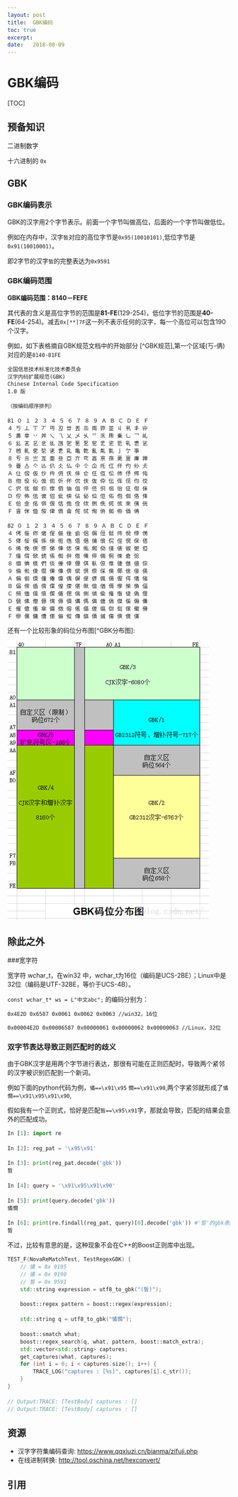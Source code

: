 ```yaml
---
layout: post
title:  GBK编码
toc: true 
excerpt: 
date:   2018-08-09
---
```

# GBK编码 

[TOC]

## 预备知识

二进制数字

十六进制的 ```0x```



## GBK

### GBK编码表示

GBK的汉字用2个字节表示。前面一个字节叫做高位，后面的一个字节叫做低位。

例如在内存中，汉字```皙```对应的高位字节是```0x95(10010101)```,低位字节是```0x91(10010001)```。

即2字节的汉字```皙```的完整表达为```0x9591```



### GBK编码范围

**GBK编码范围：8140－FEFE**

其代表的含义是高位字节的范围是**81-FE**(129-254)，低位字节的范围是**40-FE**(64-254)。减去```0x[**]7F```这一列不表示任何的汉字，每一个高位可以包含190个汉字。

例如，如下表格摘自GBK规范文档中的开始部分 [^GBK规范],第一个区域(丂-侢)对应的是```8140-81FE```

```
全国信息技术标准化技术委员会
汉字内码扩展规范(GBK)
Chinese Internal Code Specification
1.0 版

（按编码顺序排列）

81 ０ １ ２ ３ ４ ５ ６ ７ ８ ９ Ａ Ｂ Ｃ Ｄ Ｅ Ｆ
４ 丂 丄 丅 丆 丏 丒 丗 丟 丠 両 丣 並 丩 丮 丯 丱
５ 丳 丵 丷 丼 乀 乁 乂 乄 乆 乊 乑 乕 乗 乚 乛 乢
６ 乣 乤 乥 乧 乨 乪 乫 乬 乭 乮 乯 乲 乴 乵 乶 乷
７ 乸 乹 乺 乻 乼 乽 乿 亀 亁 亂 亃 亄 亅 亇 亊
８ 亐 亖 亗 亙 亜 亝 亞 亣 亪 亯 亰 亱 亴 亶 亷 亸
９ 亹 亼 亽 亾 仈 仌 仏 仐 仒 仚 仛 仜 仠 仢 仦 仧
Ａ 仩 仭 仮 仯 仱 仴 仸 仹 仺 仼 仾 伀 伂 伃 伄 伅
Ｂ 伆 伇 伈 伋 伌 伒 伓 伔 伕 伖 伜 伝 伡 伣 伨 伩
Ｃ 伬 伭 伮 伱 伳 伵 伷 伹 伻 伾 伿 佀 佁 佂 佄 佅
Ｄ 佇 佈 佉 佊 佋 佌 佒 佔 佖 佡 佢 佦 佨 佪 佫 佭
Ｅ 佮 佱 佲 併 佷 佸 佹 佺 佽 侀 侁 侂 侅 來 侇 侊
Ｆ 侌 侎 侐 侒 侓 侕 侖 侘 侙 侚 侜 侞 侟 価 侢

82 ０ １ ２ ３ ４ ５ ６ ７ ８ ９ Ａ Ｂ Ｃ Ｄ Ｅ Ｆ
４ 侤 侫 侭 侰 侱 侲 侳 侴 侶 侷 侸 侹 侺 侻 侼 侽
５ 侾 俀 俁 係 俆 俇 俈 俉 俋 俌 俍 俒 俓 俔 俕 俖
６ 俙 俛 俠 俢 俤 俥 俧 俫 俬 俰 俲 俴 俵 俶 俷 俹
７ 俻 俼 俽 俿 倀 倁 倂 倃 倄 倅 倆 倇 倈 倉 倊
８ 個 倎 倐 們 倓 倕 倖 倗 倛 倝 倞 倠 倢 倣 値 倧
９ 倫 倯 倰 倱 倲 倳 倴 倵 倶 倷 倸 倹 倻 倽 倿 偀
Ａ 偁 偂 偄 偅 偆 偉 偊 偋 偍 偐 偑 偒 偓 偔 偖 偗
Ｂ 偘 偙 偛 偝 偞 偟 偠 偡 偢 偣 偤 偦 偧 偨 偩 偪
Ｃ 偫 偭 偮 偯 偰 偱 偲 偳 側 偵 偸 偹 偺 偼 偽 傁
Ｄ 傂 傃 傄 傆 傇 傉 傊 傋 傌 傎 傏 傐 傑 傒 傓 傔
Ｅ 傕 傖 傗 傘 備 傚 傛 傜 傝 傞 傟 傠 傡 傢 傤 傦
Ｆ 傪 傫 傭 傮 傯 傰 傱 傳 傴 債 傶 傷 傸 傹 傼

```



还有一个比较形象的码位分布图[^GBK分布图]:

![20150707173014959](./static/pics/gbk.png)







## 除此之外

###宽字符

[宽字符]: https://blog.csdn.net/daliang126/article/details/53584395

宽字符 wchar_t，在win32 中，wchar_t为16位（编码是UCS-2BE）；Linux中是32位（编码是UTF-32BE，等价于UCS-4B）。

```const wchar_t* ws = L"中文abc";``` 的编码分别为：

```0x4E2D 0x6587 0x0061 0x0062 0x0063 //win32，16位```

```0x00004E2D 0x00006587 0x00000061 0x00000062 0x00000063 //Linux，32位```

 

### 双字节表达导致正则匹配时的歧义

由于GBK汉字是用两个字节进行表达，那很有可能在正则匹配时，导致两个紧邻的汉字被识别匹配到一个新词。

例如下面的python代码为例，```憰==\x91\x95``` ```憪==\x91\x90```,两个字紧邻就形成了```憰憪==\x91\x95\x91\x90```,

假如我有一个正则式，恰好是匹配```皙==\x95\x91```字，那就会导致，匹配的结果会意外的匹配成功。

```python
In [1]: import re

In [2]: reg_pat = '\x95\x91'

In [3]: print(reg_pat.decode('gbk'))
晳

In [4]: query = '\x91\x95\x91\x90'

In [5]: print(query.decode('gbk'))
憰憪

In [6]: print(re.findall(reg_pat, query)[0].decode('gbk')) #'晳'的gbk表达恰好在'憰憪'中, 会被匹配到
晳
```



不过，比较有意思的是，这种现象不会在C++的Boost正则库中出现。

```c++
TEST_F(NovaReMatchTest, TestRegexGBK) {
    // 憰 = 0x 9195
    // 憰 = 0x 9190
    // 皙 = 0x 9591
    std::string expression = utf8_to_gbk("(皙)");

    boost::regex pattern = boost::regex(expression);

    std::string q = utf8_to_gbk("憰憪");

    boost::smatch what;
    boost::regex_search(q, what, pattern, boost::match_extra);
    std::vector<std::string> captures;
    get_captures(what, captures);
    for (int i = 0; i < captures.size(); i++) {
        TRACE_LOG("captures : [%s]", captures[i].c_str());
    }
}

// Output:TRACE: [TestBody] captures : []
// Output:TRACE: [TestBody] captures : []
```





## 资源

- 汉字字符集编码查询: https://www.qqxiuzi.cn/bianma/zifuji.php
- 在线进制转换: http://tool.oschina.net/hexconvert/

## 引用

[GBK规范]: https://www.qqxiuzi.cn/zh/hanzi-gbk-bianma.php	"规范"



[GBK分布图]: https://blog.csdn.net/u010189459/article/details/46792115

